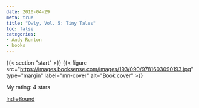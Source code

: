 ```yaml
---
date: 2010-04-29
meta: true
title: "Owly, Vol. 5: Tiny Tales"
toc: false
categories:
- Andy Runton
- books
---
```


{{< section "start" >}}
{{< figure src="https://images.booksense.com/images/193/090/9781603090193.jpg" type="margin" label="mn-cover" alt="Book cover" >}}


  

My rating: 4 stars  

[IndieBound](https://www.indiebound.org/book/9781603090193)
